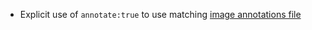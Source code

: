 * Explicit use of `annotate:true` to use matching [image annotations file](visuals/image-annotations#annotations-path-shortcut)